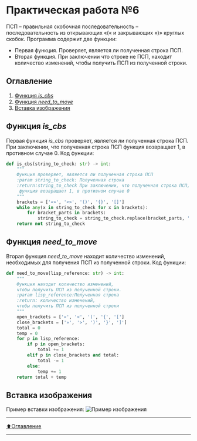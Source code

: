 # Практическая работа №6
ПСП – правильная скобочная последовательность – последовательность из открывающих «(« и закрывающих «)» круглых скобок. Программа содержит две функции:
- Первая функция. Проверяет, является ли полученная строка ПСП.
- Вторая функция. При заключении что строке не ПСП, находит количество изменений, чтобы получить ПСП из полученной строки.

## Оглавление

1. [Функция *is_cbs*](#Первая-функция)
2. [Функция *need_to_move*](#Вторая-функция)
3. [Вставка изображения](#Вставка-изображения)

## Функция *is_cbs*
Первая функция *is_cbs* проверяет, является ли полученная строка ПСП. При заключении, что полученная строка ПСП функция возвращает 1, в противном случае 0.
Код функции:
```python
def is_cbs(string_to_check: str) -> int:
    """
    Функция проверяет, является ли полученная строка ПСП
    :param string_to_check: Полученная строка
    :return:string_to_check При заключении, что полученная строка ПСП,
     функция возвращает 1, в противном случае 0
    """
    brackets = ['«»', '<>', '()', '{}', '[]']
    while any(x in string_to_check for x in brackets):
        for bracket_parts in brackets:
            string_to_check = string_to_check.replace(bracket_parts, '')
    return not string_to_check
```

## Функция *need_to_move*
Вторая функция *need_to_move* находит количество изменений, необходимых для получения ПСП из полученной строки.
Код функции:
```python
def need_to_move(lisp_reference: str) -> int:
    """
    Функция находит количество изменений,
    чтобы получить ПСП из полученной строки.
    :param lisp_reference:Полученная строка
    :return: количество изменений,
    чтобы получить ПСП из полученной строки
    """
    open_brackets = ['«', '<', '(', '{', '[']
    close_brackets = ['»', '>', ')', '}', ']']
    total = 0
    temp = 0
    for p in lisp_reference:
        if p in open_brackets:
            total += 1
        elif p in close_brackets and total:
            total -= 1
        else:
            temp += 1
    return total + temp
```

## Вставка изображения
Пример вставки изображения:
![Пример изображения](https://i.ibb.co/g9SF6Ss/photo-2021-12-29-15-24-47.jpg, "Богатыри")
____
[:arrow_up:Оглавление](#Оглавление)
____
